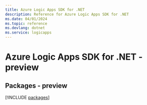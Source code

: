 ```yaml
---
title: Azure Logic Apps SDK for .NET
description: Reference for Azure Logic Apps SDK for .NET
ms.date: 04/01/2024
ms.topic: reference
ms.devlang: dotnet
ms.service: logicapps
---
```

# Azure Logic Apps SDK for .NET - preview
## Packages - preview
[!INCLUDE [packages](logic-apps-index.md)]